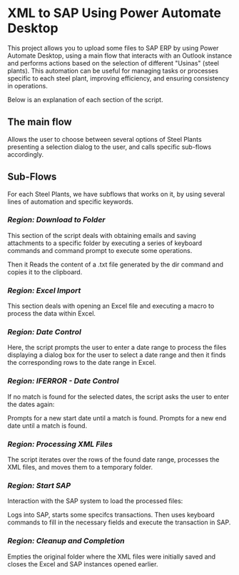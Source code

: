 # XML to SAP Using Power Automate Desktop

This project allows you to upload some files to SAP ERP by using Power Automate Desktop, using a main flow that interacts with an Outlook instance and performs actions based on the selection of different "Usinas" (steel plants). This automation can be useful for managing tasks or processes specific to each steel plant, improving efficiency, and ensuring consistency in operations.

Below is an explanation of each section of the script.

## The main flow
Allows the user to choose between several options of Steel Plants presenting a selection dialog to the user, and calls specific sub-flows accordingly.

## Sub-Flows

For each Steel Plants, we have subflows that works on it, by using several lines of automation and specific keywords.

### _Region: Download to Folder_
This section of the script deals with obtaining emails and saving attachments to a specific folder by executing a series of keyboard commands and command prompt to execute some operations.

Then it Reads the content of a .txt file generated by the dir command and copies it to the clipboard.


### _Region: Excel Import_
This section deals with opening an Excel file and executing a macro to process the data within Excel.


### _Region: Date Control_
Here, the script prompts the user to enter a date range to process the files displaying a dialog box for the user to select a date range and then it finds the corresponding rows to the date range in Excel.


### _Region: IFERROR - Date Control_
If no match is found for the selected dates, the script asks the user to enter the dates again:

Prompts for a new start date until a match is found.
Prompts for a new end date until a match is found.


### _Region: Processing XML Files_
The script iterates over the rows of the found date range, processes the XML files, and moves them to a temporary folder.


### _Region: Start SAP_
Interaction with the SAP system to load the processed files:

Logs into SAP, starts some specifcs transactions. Then uses keyboard commands to fill in the necessary fields and execute the transaction in SAP.


### _Region: Cleanup and Completion_
Empties the original folder where the XML files were initially saved and closes the Excel and SAP instances opened earlier.
